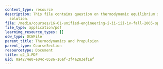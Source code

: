 ```yaml
---
content_type: resource
description: This file contains question on thermodynamic equilibrium state and its
  solution.
file: /media/courses/16-01-unified-engineering-i-ii-iii-iv-fall-2005-spring-2006/0a4274e0e04c058616af3f4a283ef1ef_q2_3.PDF
file_type: application/pdf
learning_resource_types: []
ocw_type: OCWFile
parent_title: Thermodynamics and Propulsion
parent_type: CourseSection
resourcetype: Document
title: q2_3.PDF
uid: 0a4274e0-e04c-0586-16af-3f4a283ef1ef
---
```

